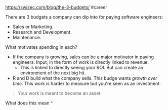 https://swizec.com/blog/the-3-budgets/
#career 

There are 3 budgets a company can dip into for paying software engineers:
- Sales or Marketing.
- Research and Development.
- Maintenance. 

What motivates spending in each?

- If the company is growing, sales can be a major motivator in paying engineers. Input, in the form of work is directly linked to revenue. 
	- This is linked to directly seeing your ROI. But can create an environment of the next big hit.
- R and D build what the company sells. This budge wants _growth over time_.  This work is harder to measure but you're seen as an investment.


> Your work is meant to become an asset

What does this mean ^